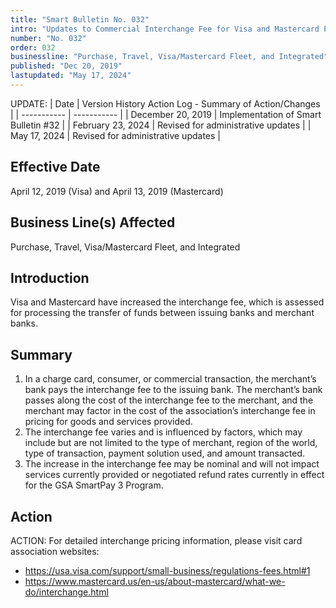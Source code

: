 ```yaml
---
title: "Smart Bulletin No. 032"
intro: "Updates to Commercial Interchange Fee for Visa and Mastercard Products"
number: "No. 032"
order: 032
businessline: "Purchase, Travel, Visa/Mastercard Fleet, and Integrated"
published: "Dec 20, 2019"
lastupdated: "May 17, 2024"
---
```


UPDATE:
| Date | Version History Action Log - Summary of Action/Changes |
| ----------- | ----------- |
| December 20, 2019 | Implementation of Smart Bulletin #32 |
| February 23, 2024 | Revised for administrative updates |
| May 17, 2024 | Revised for administrative updates |

## Effective Date

April 12, 2019 (Visa) and April 13, 2019 (Mastercard)

## Business Line(s) Affected

Purchase, Travel, Visa/Mastercard Fleet, and Integrated

## Introduction

Visa and Mastercard have increased the interchange fee, which is assessed for processing the transfer of funds between issuing banks and merchant banks. 

## Summary

1. In a charge card, consumer, or commercial transaction, the merchant’s bank pays the interchange fee to the issuing bank. The merchant’s bank passes along the cost of the interchange fee to the merchant, and the merchant may factor in the cost of the association’s interchange fee in pricing for goods and services provided.
2. The interchange fee varies and is influenced by factors, which may include but are not limited to the type of merchant, region of the world, type of transaction, payment solution used, and amount transacted.
3. The increase in the interchange fee may be nominal and will not impact services currently provided or negotiated refund rates currently in effect for the GSA SmartPay 3 Program.

## Action

ACTION:
For detailed interchange pricing information, please visit card association websites: 
- https://usa.visa.com/support/small-business/regulations-fees.html#1
- https://www.mastercard.us/en-us/about-mastercard/what-we-do/interchange.html
